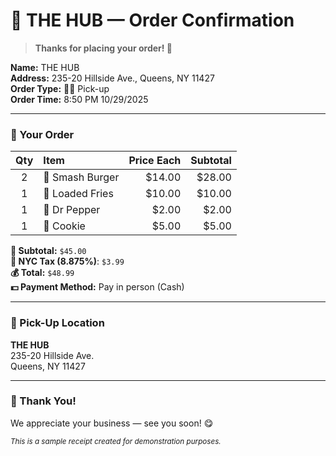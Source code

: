 # 🍔 THE HUB — Order Confirmation

> **Thanks for placing your order! 🎉**

**Name:** THE HUB  
**Address:** 235-20 Hillside Ave., Queens, NY 11427  
**Order Type:** 🏃‍♂️ Pick-up  
**Order Time:** 8:50 PM 10/29/2025

---

### 🧾 Your Order
| Qty | Item           | Price Each | Subtotal  |
|:---:|:----------------|------------:|----------:|
| 2   | 🍔 Smash Burger | $14.00     | $28.00    |
| 1   | 🍟 Loaded Fries | $10.00     | $10.00    |
| 1   | 🥤 Dr Pepper    | $2.00      | $2.00     |
| 1   | 🍪 Cookie       | $5.00     | $5.00     |

**🧾 Subtotal:** `$45.00`  
**💸 NYC Tax (8.875%)**: `$3.99`  
**💰 Total:** `$48.99`  
**💵 Payment Method:** Pay in person (Cash)

---

### 📍 Pick-Up Location
**THE HUB**  
235-20 Hillside Ave.  
Queens, NY 11427  

---

### 🙌 Thank You!
We appreciate your business — see you soon! 😋  

<sub>_This is a sample receipt created for demonstration purposes._</sub>

